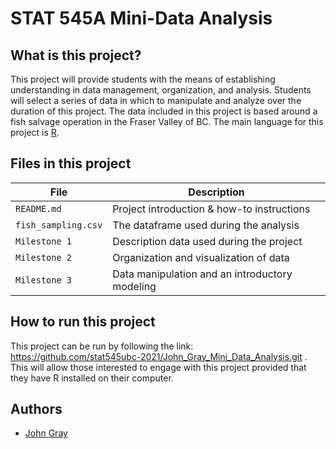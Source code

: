 
# STAT 545A Mini-Data Analysis

## What is this project?
 This project will provide students with the means of establishing understanding in data management, organization, and analysis. Students will select a series of data in which to manipulate and analyze over the duration of this project. The data included in this project is based around a fish salvage operation in the Fraser Valley of BC. The main language for this project is [R](https://www.r-project.org/).
 
## Files in this project
 | File | Description |
| ---  | ---         |
| `README.md`           | Project introduction & how-to instructions    |
| `fish_sampling.csv`   | The dataframe used during the analysis        |
|`Milestone 1`          | Description data used during the project      |
|`Milestone 2`          | Organization and visualization of data        |
|`Milestone 3`          | Data manipulation and an introductory modeling|

## How to run this project
 This project can be run by following the link: https://github.com/stat545ubc-2021/John_Gray_Mini_Data_Analysis.git . This will allow those interested to engage with this project provided that they have R installed on their computer. 


## Authors
  - [John Gray](https://github.com/jgray180)
